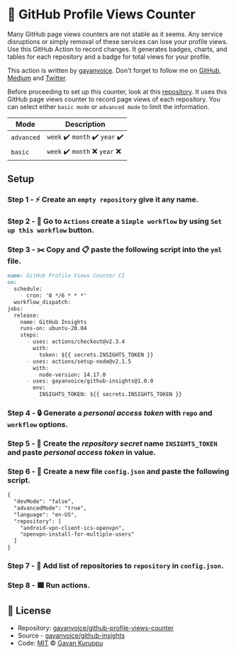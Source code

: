 # 🚀 GitHub Profile Views Counter
 
Many GitHub page views counters are not stable as it seems. Any service disruptions or simply removal of these services can lose your profile views. Use this GitHub Action to record changes. It generates badges, charts, and tables for each repository and a badge for total views for your profile. 

This action is written by [gayanvoice](https://github.com/gayanvoice). Don't forget to follow me on [GitHub](https://github.com/gayanvoice), [Medium](https://medium.com/@gayanvoice) and [Twitter](https://twitter.com/gayanvoice).

Before proceeding to set up this counter, look at this [repository](https://github.com/gayanvoice/insights). It uses this GitHub page views counter to record page views of each repository. You can select either `basic mode` or `advanced mode` to limit the information.

| Mode | Description |
| ---- | ----------- |
| `advanced` | `week` ✔️ `month` ✔️ `year` ✔️ |
| `basic` | `week` ✔️ `month` ❌ `year` ❌ |

## Setup

### Step 1 - ⚡️ Create an `empty repository` give it any name.

### Step 2 - 📄 Go to `Actions` create a `Simple workflow` by using `Set up this workflow` button.

### Step 3 - ✂️ Copy and 📋 paste the following script into the `yml` file.
```markdown
name: GitHub Profile Views Counter CI
on:
  schedule:
    - cron: '0 */6 * * *'
  workflow_dispatch:
jobs:
  release:
    name: GitHub Insights
    runs-on: ubuntu-20.04
    steps:
      - uses: actions/checkout@v2.3.4
        with:
          token: ${{ secrets.INSIGHTS_TOKEN }}
      - uses: actions/setup-node@v2.1.5
        with:
          node-version: 14.17.0
      - uses: gayanvoice/github-insights@1.0.0
        env:
          INSIGHTS_TOKEN: ${{ secrets.INSIGHTS_TOKEN }}
```
### Step 4 - 🔒 Generate a *personal access token* with `repo` and `workflow` options.
  
### Step 5 - 🔑 Create the *repository secret* name `INSIGHTS_TOKEN` and paste *personal access token* in value.

### Step 6 - 📄 Create a new file `config.json` and paste the following script.
```markdown
{
  "devMode": "false",
  "advancedMode": "true",
  "language": "en-US",
  "repository": [
    "android-vpn-client-ics-openvpn",
    "openvpn-install-for-multiple-users"
  ]
}
```
### Step 7 - 📄 Add list of repositories to `repository` in `config.json`.

### Step 8 - 🟥 Run actions.

## 📄 License
- Repository: [gayanvoice/github-profile-views-counter](https://github.com/gayanvoice/github-profile-views-counter)
- Source - [gayanvoice/github-insights](https://github.com/gayanvoice/github-insights)
- Code: [MIT](./LICENSE) © [Gayan Kuruppu](https://github.com/gayanvoice)
